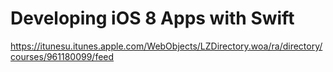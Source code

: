 # Developing iOS 8 Apps with Swift

https://itunesu.itunes.apple.com/WebObjects/LZDirectory.woa/ra/directory/courses/961180099/feed

